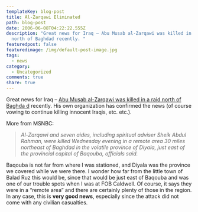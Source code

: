 ```yaml
---
templateKey: blog-post
title: Al-Zarqawi Eliminated
path: blog-post
date: 2006-06-08T04:22:22.555Z
description: "Great news for Iraq – Abu Musab al-Zarqawi was killed in a raid
  north of Baghdad recently. "
featuredpost: false
featuredimage: /img/default-post-image.jpg
tags:
  - news
category:
  - Uncategorized
comments: true
share: true
---
```

<!--StartFragment-->

Great news for Iraq – [Abu Musab al-Zarqawi was killed in a raid north of Baghda d](http://www.msnbc.msn.com/id/13195017) recently. His own organization has confirmed the news (of course vowing to continue killing innocent Iraqis, etc. etc.).

More from MSNBC:

> *Al-Zarqawi and seven aides, including spiritual adviser Sheik Abdul Rahman, were killed Wednesday evening in a remote area 30 miles northeast of Baghdad in the volatile province of Diyala, just east of the provincial capital of Baqouba, officials said.*

Baqouba is not far from where I was stationed, and Diyala was the province we covered while we were there. I wonder how far from the little town of Balad Ruz this would be, since that would be just east of Baqouba and was one of our trouble spots when I was at FOB Caldwell. Of course, it says they were in a “remote area” and there are certainly plenty of those in the region. In any case, this is **very good news**, especially since the attack did not come with any civilian casualties.

<!--EndFragment-->